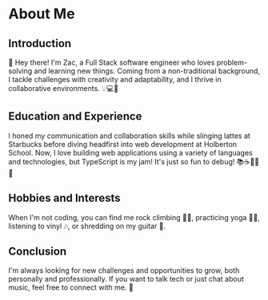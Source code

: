 # About Me

## Introduction

👋 Hey there! I'm Zac, a Full Stack software engineer who loves problem-solving and learning new things. Coming from a non-traditional background, I tackle challenges with creativity and adaptability, and I thrive in collaborative environments. 💡💻🤝

## Education and Experience

I honed my communication and collaboration skills while slinging lattes at Starbucks before diving headfirst into web development at Holberton School. Now, I love building web applications using a variety of languages and technologies, but TypeScript is my jam! It's just so fun to debug! 📚☕️👨‍💻🚀

## Hobbies and Interests

When I'm not coding, you can find me rock climbing 🧗‍♂️, practicing yoga 🧘‍♂️, listening to vinyl 🎶, or shredding on my guitar 🎸.

## Conclusion

I'm always looking for new challenges and opportunities to grow, both personally and professionally. If you want to talk tech or just chat about music, feel free to connect with me. 🤙
